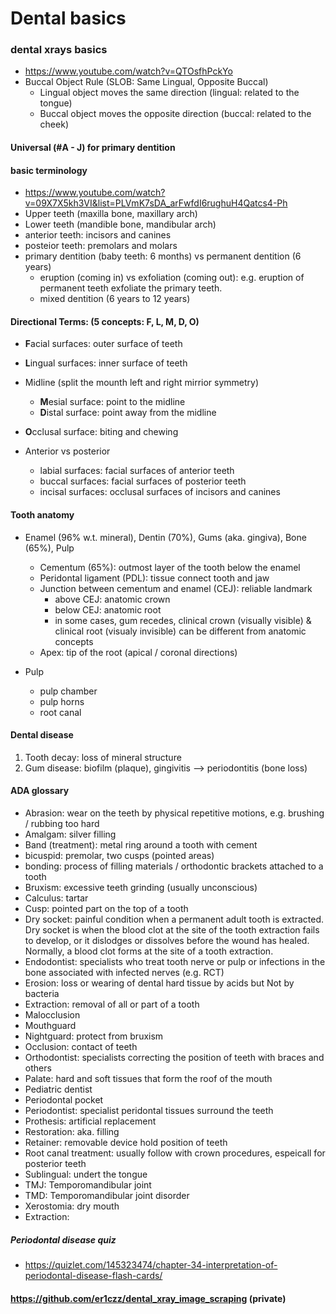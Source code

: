 # Dental basics
### dental xrays basics
- https://www.youtube.com/watch?v=QTOsfhPckYo
- Buccal Object Rule (SLOB: Same Lingual, Opposite Buccal)
  - Lingual object moves the same direction (lingual: related to the tongue)
  - Buccal object moves the opposite direction (buccal: related to the cheek)

#### Universal (#A - J) for primary dentition

#### basic terminology
- https://www.youtube.com/watch?v=09X7X5kh3VI&list=PLVmK7sDA_arFwfdI6rughuH4Qatcs4-Ph 
- Upper teeth (maxilla bone, maxillary arch)
- Lower teeth (mandible bone, mandibular arch)
- anterior teeth: incisors and canines
- posteior teeth: premolars and molars
- primary dentition (baby teeth: 6 months) vs permanent dentition (6 years)
  - eruption (coming in) vs exfoliation (coming out): e.g. eruption of permanent teeth exfoliate the primary teeth.
  - mixed dentition (6 years to 12 years)

#### Directional Terms: (5 concepts: F, L, M, D, O)
- **F**acial surfaces: outer surface of teeth
- **L**ingual surfaces: inner surface of teeth
- Midline (split the mounth left and right mirrior symmetry)
  -  **M**esial surface: point to the midline
  -  **D**istal surface: point away from the midline
- **O**cclusal surface: biting and chewing

- Anterior vs posterior 
  -  labial surfaces: facial surfaces of anterior teeth
  -  buccal surfaces: facial surfaces of posterior teeth
  -  incisal surfaces: occlusal surfaces of incisors and canines

#### Tooth anatomy 
- Enamel (96% w.t. mineral), Dentin (70%), Gums (aka. gingiva), Bone (65%), Pulp
  - Cementum (65%): outmost layer of the tooth below the enamel
  - Peridontal ligament (PDL): tissue connect tooth and jaw
  - Junction between cementum and enamel (CEJ): reliable landmark
    -  above CEJ: anatomic crown
    -  below CEJ: anatomic root
      - in some cases, gum recedes, clinical crown (visually visible) & clinical root (visualy invisible) can be different from anatomic concepts
  - Apex: tip of the root (apical / coronal directions)
  
- Pulp
  - pulp chamber
  - pulp horns
  - root canal

#### Dental disease
1. Tooth decay: loss of mineral structure
2. Gum disease: biofilm (plaque), gingivitis --> periodontitis (bone loss)

#### ADA glossary
- Abrasion: wear on the teeth by physical repetitive motions, e.g. brushing / rubbing too hard
- Amalgam: silver filling
- Band (treatment): metal ring around a tooth with cement
- bicuspid: premolar, two cusps (pointed areas)
- bonding: process of filling materials / orthodontic brackets attached to a tooth 
- Bruxism: excessive teeth grinding (usually unconscious)
- Calculus: tartar
- Cusp: pointed part on the top of a tooth
- Dry socket: painful condition when a permanent adult tooth is extracted. Dry socket is when the blood clot at the site of the tooth extraction fails to develop, or it dislodges or dissolves before the wound has healed. Normally, a blood clot forms at the site of a tooth extraction.
- Endodontist: specialists who treat tooth nerve or pulp or infections in the bone associated with infected nerves (e.g. RCT)
- Erosion: loss or wearing of dental hard tissue by acids but Not by bacteria
- Extraction: removal of all or part of a tooth
- Malocclusion
- Mouthguard
- Nightguard: protect from bruxism
- Occlusion: contact of teeth 
- Orthodontist: specialists correcting the position of teeth with braces and others
- Palate: hard and soft tissues that form the roof of the mouth
- Pediatric dentist
- Periodontal pocket
- Periodontist: specialist peridontal tissues surround the teeth
- Prothesis: artificial replacement
- Restoration: aka. filling
- Retainer: removable device hold position of teeth
- Root canal treatment: usually follow with crown procedures, espeicall for posterior teeth 
- Sublingual: undert the tongue
- TMJ: Temporomandibular joint
- TMD: Temporomandibular joint disorder
- Xerostomia: dry mouth
- Extraction:

##### Periodontal disease quiz
- https://quizlet.com/145323474/chapter-34-interpretation-of-periodontal-disease-flash-cards/
#### https://github.com/er1czz/dental_xray_image_scraping (private)
